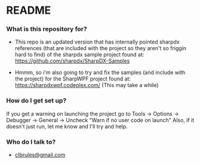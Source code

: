 # README #

### What is this repository for? ###

* This repo is an updated version that has internally pointed sharpdx references (that are included with the project so they aren't so friggin hard to find) of the sharpdx sample project found at:
https://github.com/sharpdx/SharpDX-Samples

* Hmmm, so i'm also going to try and fix the samples (and include with the project) for the SharpWPF project found at:
https://sharpdxwpf.codeplex.com/
(This may take a while)

### How do I get set up? ###

If you get a warning on launching the project go to Tools -> Options -> Debugger -> General -> Uncheck "Warn if no user code on launch"
Also, if it doesn't just run, let me know and I'll try and help.

### Who do I talk to? ###

* clbrules@gmail.com